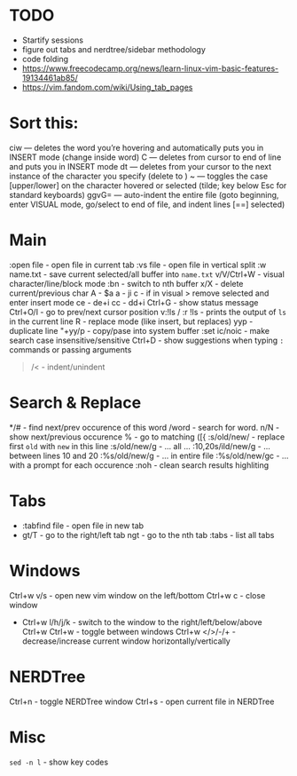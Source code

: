 # TODO
* Startify sessions
* figure out tabs and nerdtree/sidebar methodology
* code folding
* https://www.freecodecamp.org/news/learn-linux-vim-basic-features-19134461ab85/
* https://vim.fandom.com/wiki/Using_tab_pages

# Sort this:
ciw — deletes the word you’re hovering and automatically puts you in INSERT mode (change inside word)
C — deletes from cursor to end of line and puts you in INSERT mode
dt<char> — deletes from your cursor to the next instance of the character you specify (delete to <character>)
~ — toggles the case [upper/lower] on the character hovered or selected (tilde; key below Esc for standard keyboards)
ggvG= — auto-indent the entire file (goto beginning, enter VISUAL mode, go/select to end of file, and indent lines [==] selected)

# Main
:open file - open file in current tab
:vs file - open file in vertical split
:w name.txt - save current selected/all buffer into `name.txt`
v/V/Ctrl+W - visual character/line/block mode
:bn - switch to nth buffer
x/X - delete current/previous char
A - $a
a - ji
c - if in visual > remove selected and enter insert mode
ce - de+i
cc - dd+i
Ctrl+G - show status message
Ctrl+O/I - go to prev/next cursor position
v:!ls / :r !ls - prints the output of `ls` in the current line
R - replace mode (like insert, but replaces)
yyp - duplicate line
"+yy/p - copy/pase into system buffer
:set ic/noic - make search case insensitive/sensitive
Ctrl+D - show suggestions when typing `:` commands or passing arguments
>/< - indent/unindent

# Search & Replace
\*/# - find next/prev occurence of this word
/word - search for word. n/N - show next/previous occurence
% - go to matching ([{
:s/old/new/ -  replace first `old` with `new` in this line
:s/old/new/g -     ... all   ...
:10,20s/ild/new/g - ... between lines 10 and 20
:%s/old/new/g - ... in entire file
:%s/old/new/gc - ... with a prompt for each occurence
:noh - clean search results highliting


# Tabs
* :tabfind file - open file in new tab
* gt/T - go to the right/left tab
ngt - go to the nth tab
:tabs - list all tabs

# Windows
Ctrl+w v/s - open new vim window on the left/bottom
Ctrl+w c - close window
* Ctrl+w l/h/j/k - switch to the window to the right/left/below/above
Ctrl+w Ctrl+w - toggle between windows
Ctrl+w </>/-/+ - decrease/increase current window horizontally/vertically

# NERDTree
Ctrl+n - toggle NERDTree window
Ctrl+s - open current file in NERDTree

# Misc
`sed -n l` - show key codes
